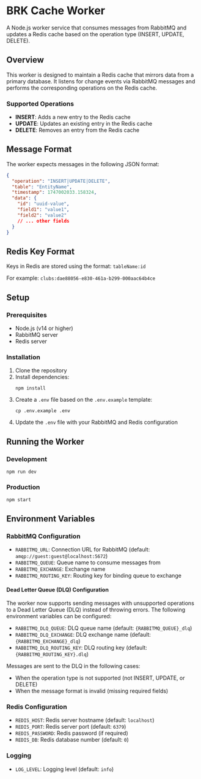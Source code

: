 # BRK Cache Worker

A Node.js worker service that consumes messages from RabbitMQ and updates a Redis cache based on the operation type (INSERT, UPDATE, DELETE).

## Overview

This worker is designed to maintain a Redis cache that mirrors data from a primary database. It listens for change events via RabbitMQ messages and performs the corresponding operations on the Redis cache.

### Supported Operations

- **INSERT**: Adds a new entry to the Redis cache
- **UPDATE**: Updates an existing entry in the Redis cache
- **DELETE**: Removes an entry from the Redis cache

## Message Format

The worker expects messages in the following JSON format:

```json
{
  "operation": "INSERT|UPDATE|DELETE",
  "table": "EntityName",
  "timestamp": 1747002033.158324,
  "data": {
    "id": "uuid-value",
    "field1": "value1",
    "field2": "value2"
    // ... other fields
  }
}
```

## Redis Key Format

Keys in Redis are stored using the format: `tableName:id`

For example: `clubs:dae88056-e830-461a-b299-000aac64b4ce`

## Setup

### Prerequisites

- Node.js (v14 or higher)
- RabbitMQ server
- Redis server

### Installation

1. Clone the repository
2. Install dependencies:
   ```
   npm install
   ```
3. Create a `.env` file based on the `.env.example` template:
   ```
   cp .env.example .env
   ```
4. Update the `.env` file with your RabbitMQ and Redis configuration

## Running the Worker

### Development

```
npm run dev
```

### Production

```
npm start
```

## Environment Variables

### RabbitMQ Configuration
- `RABBITMQ_URL`: Connection URL for RabbitMQ (default: `amqp://guest:guest@localhost:5672`)
- `RABBITMQ_QUEUE`: Queue name to consume messages from
- `RABBITMQ_EXCHANGE`: Exchange name
- `RABBITMQ_ROUTING_KEY`: Routing key for binding queue to exchange

#### Dead Letter Queue (DLQ) Configuration
The worker now supports sending messages with unsupported operations to a Dead Letter Queue (DLQ) instead of throwing errors. The following environment variables can be configured:

- `RABBITMQ_DLQ_QUEUE`: DLQ queue name (default: `{RABBITMQ_QUEUE}_dlq`)
- `RABBITMQ_DLQ_EXCHANGE`: DLQ exchange name (default: `{RABBITMQ_EXCHANGE}_dlq`)
- `RABBITMQ_DLQ_ROUTING_KEY`: DLQ routing key (default: `{RABBITMQ_ROUTING_KEY}.dlq`)

Messages are sent to the DLQ in the following cases:
- When the operation type is not supported (not INSERT, UPDATE, or DELETE)
- When the message format is invalid (missing required fields)

### Redis Configuration
- `REDIS_HOST`: Redis server hostname (default: `localhost`)
- `REDIS_PORT`: Redis server port (default: `6379`)
- `REDIS_PASSWORD`: Redis password (if required)
- `REDIS_DB`: Redis database number (default: `0`)

### Logging
- `LOG_LEVEL`: Logging level (default: `info`)